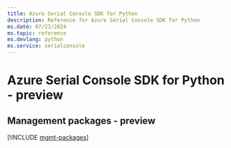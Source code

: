 ```yaml
---
title: Azure Serial Console SDK for Python
description: Reference for Azure Serial Console SDK for Python
ms.date: 07/23/2024
ms.topic: reference
ms.devlang: python
ms.service: serialconsole
---
```

# Azure Serial Console SDK for Python - preview

## Management packages - preview
[!INCLUDE [mgmt-packages](serial-console-mgmt-index.md)]